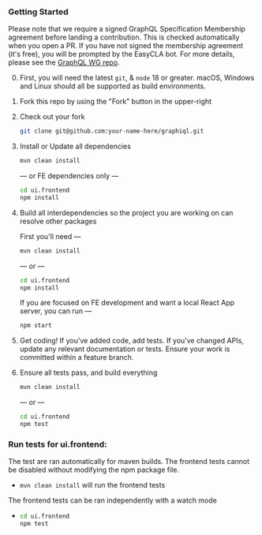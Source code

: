 ### Getting Started

Please note that we require a signed GraphQL Specification Membership agreement
before landing a contribution. This is checked automatically when you open a PR.
If you have not signed the membership agreement (it's free), you will be
prompted by the EasyCLA bot. For more details, please see the
[GraphQL WG repo](https://github.com/graphql/graphql-wg/tree/main/membership).

0. First, you will need the latest `git`, & `node` 18 or greater.
   macOS, Windows and Linux should all be supported as build environments.

1. Fork this repo by using the "Fork" button in the upper-right

2. Check out your fork

   ```sh
   git clone git@github.com:your-name-here/graphiql.git
   ```

3. Install or Update all dependencies

   ```sh
   mvn clean install
   ```

   — or FE dependencies only —

   ```sh
   cd ui.frontend
   npm install
   ```

4. Build all interdependencies so the project you are working on can resolve
   other packages

   First you'll need —

   ```sh
   mvn clean install
   ```

   — or —

   ```sh
   cd ui.frontend
   npm install
   ```

   If you are focused on FE development and want a local React App server, you can run —

   ```sh
   npm start
   ```

5. Get coding! If you've added code, add tests. If you've changed APIs, update
   any relevant documentation or tests. Ensure your work is committed within a
   feature branch.

6. Ensure all tests pass, and build everything

   ```sh
   mvn clean install
   ```

   — or —

   ```sh
   cd ui.frontend
   npm test
   ```


### Run tests for ui.frontend:
The test are ran automatically for maven builds. The frontend tests cannot be disabled without modifying the npm package file.
- `mvn clean install` will run the frontend tests

The frontend tests can be ran independently with a watch mode
- ```sh
  cd ui.frontend
  npm test
  ```
